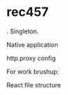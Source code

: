 # rec457

.
Singleton.

Native application

http.proxy config


For work brushup:

React file structure
